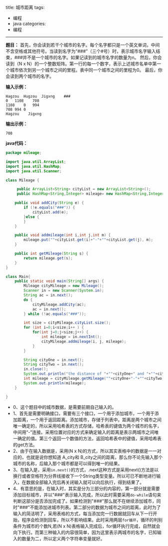 title: 城市距离
tags:
- 编程
- java
categories:
- 编程
---

**题目：** 首先，你会读到若干个城市的名字。每个名字都只是一个英文单词，中间不含空格或其他符号。当读到名字为“###”（三个#号）时，表示城市名字输入结束，###并不是一个城市的名字。如果记读到的城市名字的数量为n。
然后，你会读到（N x N）的一个整数矩阵。第一行的每一个数字，表示上述城市名单中第一个城市依次到另一个城市之间的里程。表中同一个城市之间的里程为0。
最后，你会读到两个城市的名字。

**输入示例：**
```
Hagzou	Hugzou	Jigxng    ###
0	1108	708
1108	0	994
708	994	0
Hagzou    Jigxng
```
**输出示例：**
```
708
```

**java代码：**
```java
package mileage;

import java.util.ArrayList;
import java.util.HashMap;
import java.util.Scanner;

class Mileage {

     public ArrayList<String> cityList = new ArrayList<String>();
     public HashMap<String,Integer> mileage= new HashMap<String,Integer>();

    public void addCity(String e) {        
        if (!e.equals("###")) {
            cityList.add(e);
        }else {
        }
    }

    public void addmileage(int i,int j,int m) {
        mileage.put(""+cityList.get(i)+"-"+""+cityList.get(j), m);       
    }

    public int getMileage(String s) {
        return mileage.get(s);
    }
}

class Main{
    public static void main(String[] args) {
        Mileage cityMileage = new Mileage();
        Scanner in = new Scanner(System.in);
        String ac = in.next();
        do {
            cityMileage.addCity(ac);
            ac = in.next();
        } while (!ac.equals("###"));   

        int size = cityMileage.cityList.size();
        for (int i=0;i<size;i++ ) {
            for(int j=0;j<size;j++) {
                int mileage = in.nextInt();
                cityMileage.addmileage(i, j, mileage);
            }
        }

        String cityOne = in.next();
        String cityTwo = in.next();
        in.close();
        System.out.println("the distance of "+""+cityOne+" and "+""+cityTwo);
        int mileage = cityMileage.getMileage(""+cityOne+"-"+""+cityTwo);
        System.out.println(mileage);
    }

}

```
- 0、这个题目中的城市数据，是需要前期自己输入的。
- 1、首先是需要明确接口，需要有三个接口，一个用于添加城市，一个用于添加距离，一个用于返回距离。添加城市，存储于列表中。距离是两个城市之间唯一确定的，所以采用哈希表的方式存储，哈希表的键值为两个城市的名字，中间用“-”连接。采用位置对应的方式来确定输入的距离是表示两城市之间唯一确定的值。第三个返回一个数值的方法，返回哈希表中的键值，采用哈希表的get方法。
- 2、由于在输入数据是，采用(N x N)的方式，所以其实表格中的数据是一一对应的，也就是说你想知道 A_city和 B_city之间的距离，那么你不论先输入那个城市的名称，后输入那个城市都是可以得到唯一的结果。
- 3、在输入是，采用`in.next()`的方式，.next这种方式是采用next()方法是以换行或者空格符为分界线接收下一个String类型变量。所以可已不断地进行输入，在数据全部输入完后再关闭输入就可以向后执行，得到结果了。
- 4、有意思的是，在输入时，其实是分为三部分的内容的，第一部分就是需要添加目标城市，并以"###"表示输入完成，所以此时需要采用`do-while`语句来判断这部分是否添加完成了。如果检测到"###"那么就不在继续添加城市，同时"###"不能添加进城市列表。第二部分的数据为城市之间的距离，此时为了输入的简洁明了，采用表格的方式，每当添加完一行数据就回车从下一行开始，程序会检测到回车，所以不影响结果。此时采用两层`for循环`，循环的判别条件为城市的个数N,若(N x N)表格输入完成后，for循环执行完成，自然就会向下执行。而第三种输入的内容很简单，因为这里表示两城市的名字，已知输入的数量为二，所以定义两个字符串变量就好。
